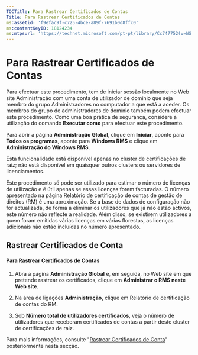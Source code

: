 ```yaml
---
TOCTitle: Para Rastrear Certificados de Contas
Title: Para Rastrear Certificados de Contas
ms:assetid: 'f9efac9f-c725-4bce-a89f-7691b0d8ffc0'
ms:contentKeyID: 18124234
ms:mtpsurl: 'https://technet.microsoft.com/pt-pt/library/Cc747752(v=WS.10)'
---
```


Para Rastrear Certificados de Contas
====================================

Para efectuar este procedimento, tem de iniciar sessão localmente no Web site Administração com uma conta de utilizador de domínio que seja membro do grupo Administradores no computador a que está a aceder. Os membros do grupo de administradores de domínio também podem efectuar este procedimento. Como uma boa prática de segurança, considere a utilização do comando **Executar como** para efectuar este procedimento.

Para abrir a página **Administração Global**, clique em **Iniciar**, aponte para **Todos os programas**, aponte para **Windows RMS** e clique em **Administração do Windows RMS**.

Esta funcionalidade está disponível apenas no cluster de certificações de raiz; não está disponível em quaisquer outros clusters ou servidores de licenciamentos.

Este procedimento só pode ser utilizado para estimar o número de licenças de utilização e é útil apenas se essas licenças forem facturadas. O número apresentado na página Relatório de certificação de contas de gestão de direitos (RM) é uma aproximação. Se a base de dados de configuração não for actualizada, de forma a eliminar os utilizadores que já não estão activos, este número não reflecte a realidade. Além disso, se existirem utilizadores a quem foram emitidas várias licenças em várias florestas, as licenças adicionais não estão incluídas no número apresentado.

Rastrear Certificados de Conta
------------------------------

#### Para Rastrear Certificados de Contas

1.  Abra a página **Administração Global** e, em seguida, no Web site em que pretende rastrear os certificados, clique em **Administrar o RMS neste Web site**.

2.  Na área de ligações **Administração**, clique em Relatório de certificação de contas do RM.

3.  Sob **Número total de utilizadores certificados**, veja o número de utilizadores que receberam certificados de contas a partir deste cluster de certificações de raiz.

Para mais informações, consulte "[Rastrear Certificados de Conta](https://technet.microsoft.com/5bb0f3cf-fc44-4e60-a93f-c789d6f8a902)" posteriormente nesta secção.
